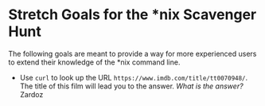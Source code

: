 # Stretch Goals for the *nix Scavenger Hunt

The following goals are meant to provide a way for more experienced users to
extend their knowledge of the *nix command line.

* Use `curl` to look up the URL `https://www.imdb.com/title/tt0070948/`. The title of this film will lead you to the answer. *What is the answer?*
Zardoz